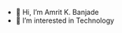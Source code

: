 - 👋 Hi, I’m Amrit K. Banjade  
- 👀 I’m interested in Technology
 

<!---
holywater0814/holywater0814 is a ✨ special ✨ repository because its `README.md` (this file) appears on your GitHub profile.
You can click the Preview link to take a look at your changes.
--->

